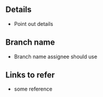 ## Details

- Point out details

## Branch name

- Branch name assignee should use

## Links to refer

- some reference

